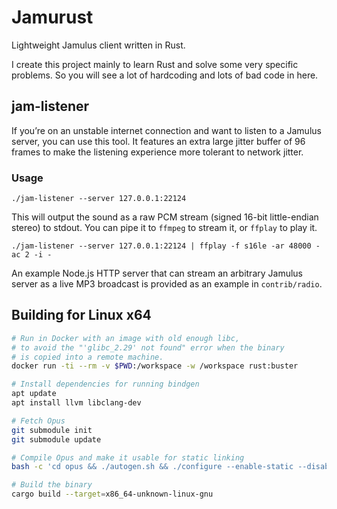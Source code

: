 # Jamurust

Lightweight Jamulus client written in Rust.

I create this project mainly to learn Rust and solve some very specific problems. So you will see a lot of hardcoding and lots of bad code in here.

## jam-listener

If you’re on an unstable internet connection and want to listen to a Jamulus server, you can use this tool.
It features an extra large jitter buffer of 96 frames to make the listening experience more tolerant to network jitter.

### Usage

```
./jam-listener --server 127.0.0.1:22124
```

This will output the sound as a raw PCM stream (signed 16-bit little-endian stereo) to stdout.
You can pipe it to `ffmpeg` to stream it, or `ffplay` to play it.

```
./jam-listener --server 127.0.0.1:22124 | ffplay -f s16le -ar 48000 -ac 2 -i -
```

An example Node.js HTTP server that can stream an arbitrary Jamulus server as a live MP3 broadcast is provided as an example in `contrib/radio`.

## Building for Linux x64

```sh
# Run in Docker with an image with old enough libc,
# to avoid the "'glibc_2.29' not found" error when the binary
# is copied into a remote machine.
docker run -ti --rm -v $PWD:/workspace -w /workspace rust:buster

# Install dependencies for running bindgen
apt update
apt install llvm libclang-dev

# Fetch Opus
git submodule init
git submodule update

# Compile Opus and make it usable for static linking
bash -c 'cd opus && ./autogen.sh && ./configure --enable-static --disable-shared --enable-custom-modes --disable-hardening && make'

# Build the binary
cargo build --target=x86_64-unknown-linux-gnu
```
